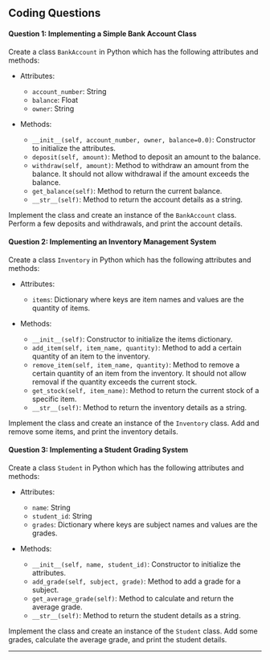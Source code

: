 ## Coding Questions

#### Question 1: Implementing a Simple Bank Account Class

Create a class `BankAccount` in Python which has the following attributes and methods:

- Attributes:
  - `account_number`: String
  - `balance`: Float
  - `owner`: String

- Methods:
  - `__init__(self, account_number, owner, balance=0.0)`: Constructor to initialize the attributes.
  - `deposit(self, amount)`: Method to deposit an amount to the balance.
  - `withdraw(self, amount)`: Method to withdraw an amount from the balance. It should not allow withdrawal if the amount exceeds the balance.
  - `get_balance(self)`: Method to return the current balance.
  - `__str__(self)`: Method to return the account details as a string.

Implement the class and create an instance of the `BankAccount` class. Perform a few deposits and withdrawals, and print the account details.

#### Question 2: Implementing an Inventory Management System

Create a class `Inventory` in Python which has the following attributes and methods:

- Attributes:
  - `items`: Dictionary where keys are item names and values are the quantity of items.

- Methods:
  - `__init__(self)`: Constructor to initialize the items dictionary.
  - `add_item(self, item_name, quantity)`: Method to add a certain quantity of an item to the inventory.
  - `remove_item(self, item_name, quantity)`: Method to remove a certain quantity of an item from the inventory. It should not allow removal if the quantity exceeds the current stock.
  - `get_stock(self, item_name)`: Method to return the current stock of a specific item.
  - `__str__(self)`: Method to return the inventory details as a string.

Implement the class and create an instance of the `Inventory` class. Add and remove some items, and print the inventory details.

#### Question 3: Implementing a Student Grading System

Create a class `Student` in Python which has the following attributes and methods:

- Attributes:
  - `name`: String
  - `student_id`: String
  - `grades`: Dictionary where keys are subject names and values are the grades.

- Methods:
  - `__init__(self, name, student_id)`: Constructor to initialize the attributes.
  - `add_grade(self, subject, grade)`: Method to add a grade for a subject.
  - `get_average_grade(self)`: Method to calculate and return the average grade.
  - `__str__(self)`: Method to return the student details as a string.

Implement the class and create an instance of the `Student` class. Add some grades, calculate the average grade, and print the student details.

---
